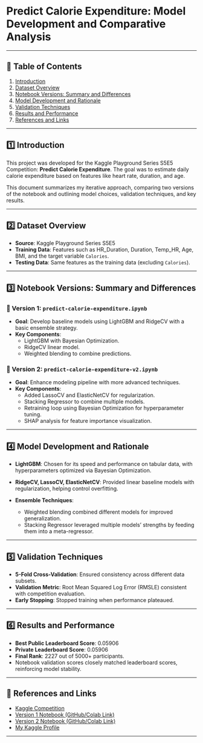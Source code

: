 # Predict Calorie Expenditure: Model Development and Comparative Analysis

---

## 📌 Table of Contents

1. [Introduction](#introduction)
2. [Dataset Overview](#dataset-overview)
3. [Notebook Versions: Summary and Differences](#notebook-versions-summary-and-differences)
4. [Model Development and Rationale](#model-development-and-rationale)
5. [Validation Techniques](#validation-techniques)
6. [Results and Performance](#results-and-performance)
7. [References and Links](#references-and-links)

---

## 1️⃣ Introduction

This project was developed for the Kaggle Playground Series S5E5 Competition: **Predict Calorie Expenditure**. The goal was to estimate daily calorie expenditure based on features like heart rate, duration, and age.

This document summarizes my iterative approach, comparing two versions of the notebook and outlining model choices, validation techniques, and key results.

---

## 2️⃣ Dataset Overview

- **Source**: Kaggle Playground Series S5E5
- **Training Data**: Features such as HR_Duration, Duration, Temp_HR, Age, BMI, and the target variable `Calories`.
- **Testing Data**: Same features as the training data (excluding `Calories`).

---

## 3️⃣ Notebook Versions: Summary and Differences

### 🔹 Version 1: `predict-calorie-expenditure.ipynb`

- **Goal**: Develop baseline models using LightGBM and RidgeCV with a basic ensemble strategy.
- **Key Components**:
  - LightGBM with Bayesian Optimization.
  - RidgeCV linear model.
  - Weighted blending to combine predictions.

### 🔹 Version 2: `predict-calorie-expenditure-v2.ipynb`

- **Goal**: Enhance modeling pipeline with more advanced techniques.
- **Key Components**:
  - Added LassoCV and ElasticNetCV for regularization.
  - Stacking Regressor to combine multiple models.
  - Retraining loop using Bayesian Optimization for hyperparameter tuning.
  - SHAP analysis for feature importance visualization.

---

## 4️⃣ Model Development and Rationale

- **LightGBM**: Chosen for its speed and performance on tabular data, with hyperparameters optimized via Bayesian Optimization.
  
- **RidgeCV, LassoCV, ElasticNetCV**: Provided linear baseline models with regularization, helping control overfitting.

- **Ensemble Techniques**:
  - Weighted blending combined different models for improved generalization.
  - Stacking Regressor leveraged multiple models’ strengths by feeding them into a meta-regressor.

---

## 5️⃣ Validation Techniques

- **5-Fold Cross-Validation**: Ensured consistency across different data subsets.
- **Validation Metric**: Root Mean Squared Log Error (RMSLE) consistent with competition evaluation.
- **Early Stopping**: Stopped training when performance plateaued.

---

## 6️⃣ Results and Performance

- **Best Public Leaderboard Score**: 0.05906
- **Private Leaderboard Score**: 0.05906
- **Final Rank**: 2227 out of 5000+ participants.
- Notebook validation scores closely matched leaderboard scores, reinforcing model stability.

---

## 🔗 References and Links

- [Kaggle Competition](https://www.kaggle.com/competitions/playground-series-s5e5)
- [Version 1 Notebook (GitHub/Colab Link)](https://www.kaggle.com/code/shyam136/predict-calorie-expenditure)
- [Version 2 Notebook (GitHub/Colab Link)](https://www.kaggle.com/code/shyam136/predict-calorie-expenditure-v2)
- [My Kaggle Profile](https://www.kaggle.com/shyam136)

---
